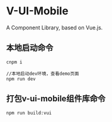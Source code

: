 # V-UI-Mobile
A Component Library, based on Vue.js.


## 本地启动命令

```
cnpm i

//本地启动dev环境，查看demo页面
npm run dev
```


## 打包v-ui-mobile组件库命令

```
npm run build:vui
```
